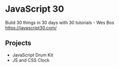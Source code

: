 # JavaScript 30
Build 30 things in 30 days with 30 tutorials - Wes Bos  
https://javascript30.com/

## Projects
- JavaScript Drum Kit
- JS and CSS Clock